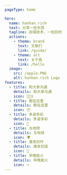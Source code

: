 ```yaml
---
pageType: home

hero:
  name: hanhan.rich
  text: 分享一些东西
  tagline: 前端技术、一些别的
  actions:
    - theme: brand
      text: 文章们
      link: /guide/
    - theme: alt
      text: 关于我
      link: /hello
  image:
    src: /apple.PNG
    alt: hanhan.rich Logo
features:
  - title: 和大家沟通
    details: 和大家沟通
    icon: 🏃🏻‍♀️
  - title: 都在这里
    details: 都在这里
    icon: 📦
  - title: 多姿多彩
    details: 多姿多彩
    icon: 🎨
  - title: 与地球
    details: 与地球
    icon: 🌍
  - title: 激发创作
    details: 激发创造
    icon: 🌈
  - title: 早晚能火
    details: 早晚能火
    icon: 🔥
---
```

